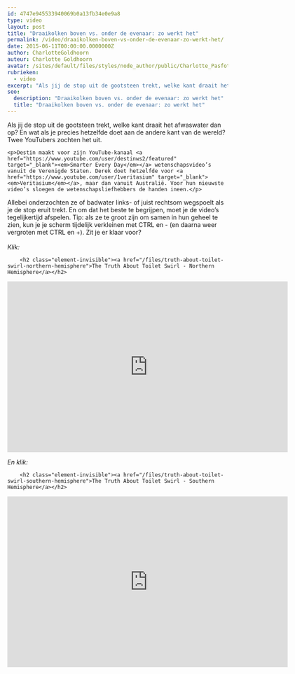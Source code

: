 ```yaml
---
id: 4747e945533940069b0a13fb34e0e9a8
type: video
layout: post
title: "Draaikolken boven vs. onder de evenaar: zo werkt het"
permalink: /video/draaikolken-boven-vs-onder-de-evenaar-zo-werkt-het/
date: 2015-06-11T00:00:00.0000000Z
author: CharlotteGoldhoorn
auteur: Charlotte Goldhoorn
avatar: /sites/default/files/styles/node_author/public/Charlotte_PasfotoDSC01555%20EXTRA.jpg?itok=Uh1_j08g
rubrieken:
  - video
excerpt: "Als jij de stop uit de gootsteen trekt, welke kant draait het afwaswater dan op? En wat als je precies hetzelfde doet aan de andere kant van de wereld? Twee YouTubers zochten het uit.  "
seo:
  description: "Draaikolken boven vs. onder de evenaar: zo werkt het"
  title: "Draaikolken boven vs. onder de evenaar: zo werkt het"
---
```

Als jij de stop uit de gootsteen trekt, welke kant draait het afwaswater dan op? En wat als je precies hetzelfde doet aan de andere kant van de wereld? Twee YouTubers zochten het uit.  

    <p>Destin maakt voor zijn YouTube-kanaal <a href="https://www.youtube.com/user/destinws2/featured" target="_blank"><em>Smarter Every Day</em></a> wetenschapsvideo’s vanuit de Verenigde Staten. Derek doet hetzelfde voor <a href="https://www.youtube.com/user/1veritasium" target="_blank"><em>Veritasium</em></a>, maar dan vanuit Australië. Voor hun nieuwste video’s sloegen de wetenschapsliefhebbers de handen ineen.</p>
<p>Allebei onderzochten ze of badwater links- of juist rechtsom wegspoelt als je de stop eruit trekt. En om dat het beste te begrijpen, moet je de video’s tegelijkertijd afspelen. Tip: als ze te groot zijn om samen in hun geheel te zien, kun je je scherm tijdelijk verkleinen met CTRL en - (en daarna weer vergroten met CTRL en +). Zit je er klaar voor?<br><br><em>Klik:</em></p>
<p><div class="media media-element-container media-default"><div id="file-4112" class="file file-video file-video-youtube">

        <h2 class="element-invisible"><a href="/files/truth-about-toilet-swirl-northern-hemisphere">The Truth About Toilet Swirl - Northern Hemisphere</a></h2>
    
  
  <div class="content">
    <div class="media-youtube-video media-element file-default media-youtube-1">
  <iframe class="media-youtube-player" width="640" height="390" title="The Truth About Toilet Swirl - Northern Hemisphere" src="https://www.youtube.com/embed/aDorTBEhEtk?wmode=opaque&controls=" name="The Truth About Toilet Swirl - Northern Hemisphere" frameborder="0" allowfullscreen="">Video van The Truth About Toilet Swirl - Northern Hemisphere</iframe>
</div>
  </div>

  
</div>
</div>
<p><em>En klik:</em></p>
<p><div class="media media-element-container media-default"><div id="file-4113" class="file file-video file-video-youtube">

        <h2 class="element-invisible"><a href="/files/truth-about-toilet-swirl-southern-hemisphere">The Truth About Toilet Swirl - Southern Hemisphere</a></h2>
    
  
  <div class="content">
    <div class="media-youtube-video media-element file-default media-youtube-2">
  <iframe class="media-youtube-player" width="640" height="390" title="The Truth About Toilet Swirl - Southern Hemisphere" src="https://www.youtube.com/embed/ihv4f7VMeJw?wmode=opaque&controls=" name="The Truth About Toilet Swirl - Southern Hemisphere" frameborder="0" allowfullscreen="">Video van The Truth About Toilet Swirl - Southern Hemisphere</iframe>
</div>
  </div>

  
</div>
</div>  
